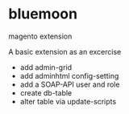 # bluemoon
magento extension

A basic extension as an excercise
- add admin-grid
- add adminhtml config-setting
- add a SOAP-API user and role
- create db-table
- alter table via update-scripts
